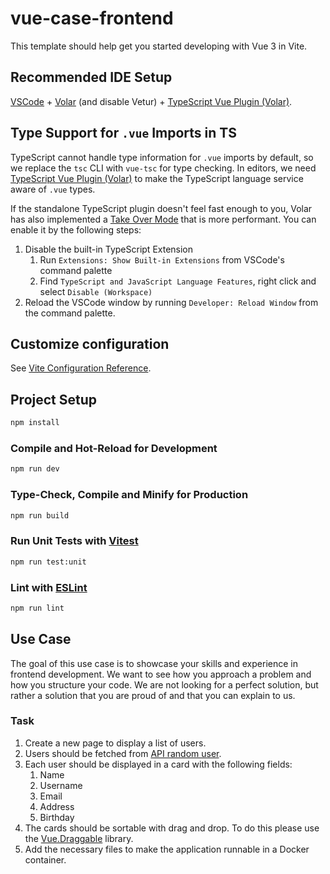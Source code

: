 # vue-case-frontend

This template should help get you started developing with Vue 3 in Vite.

## Recommended IDE Setup

[VSCode](https://code.visualstudio.com/) + [Volar](https://marketplace.visualstudio.com/items?itemName=Vue.volar) (and disable Vetur) + [TypeScript Vue Plugin (Volar)](https://marketplace.visualstudio.com/items?itemName=Vue.vscode-typescript-vue-plugin).

## Type Support for `.vue` Imports in TS

TypeScript cannot handle type information for `.vue` imports by default, so we replace the `tsc` CLI with `vue-tsc` for type checking. In editors, we need [TypeScript Vue Plugin (Volar)](https://marketplace.visualstudio.com/items?itemName=Vue.vscode-typescript-vue-plugin) to make the TypeScript language service aware of `.vue` types.

If the standalone TypeScript plugin doesn't feel fast enough to you, Volar has also implemented a [Take Over Mode](https://github.com/johnsoncodehk/volar/discussions/471#discussioncomment-1361669) that is more performant. You can enable it by the following steps:

1. Disable the built-in TypeScript Extension
    1) Run `Extensions: Show Built-in Extensions` from VSCode's command palette
    2) Find `TypeScript and JavaScript Language Features`, right click and select `Disable (Workspace)`
2. Reload the VSCode window by running `Developer: Reload Window` from the command palette.

## Customize configuration

See [Vite Configuration Reference](https://vitejs.dev/config/).

## Project Setup

```sh
npm install
```

### Compile and Hot-Reload for Development

```sh
npm run dev
```

### Type-Check, Compile and Minify for Production

```sh
npm run build
```

### Run Unit Tests with [Vitest](https://vitest.dev/)

```sh
npm run test:unit
```

### Lint with [ESLint](https://eslint.org/)

```sh
npm run lint
```

## Use Case

The goal of this use case is to showcase your skills and experience in frontend development. We want to see how you approach a problem and how you structure your code. We are not looking for a perfect solution, but rather a solution that you are proud of and that you can explain to us.

### Task

1. Create a new page to display a list of users.
2. Users should be fetched from [API random user](https://api-ninjas.com/api/randomuser).
3. Each user should be displayed in a card with the following fields:
   1. Name
   2. Username
   3. Email
   4. Address
   5. Birthday
4. The cards should be sortable with drag and drop. To do this please use the [Vue.Draggable](https://github.com/SortableJS/Vue.Draggable) library.
5. Add the necessary files to make the application runnable in a Docker container.
